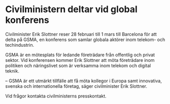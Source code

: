 # Civilministern deltar vid global konferens

Civilminister Erik Slottner reser 28 februari till 1 mars till Barcelona för att delta på GSMA, en konferens som samlar globala aktörer inom telekom- och techindustrin.

GSMA är en mötesplats för ledande företrädare från offentlig och privat sektor. Vid konferensen kommer Erik Slottner att möta företrädare inom politiken och näringslivet som är verksamma inom telekom och digital teknik.

– GSMA är ett utmärkt tillfälle att få möta kollegor i Europa samt innovativa, svenska och internationella företag, säger civilminister Erik Slottner.

Vid frågor kontakta civilministerns presskontakt.
